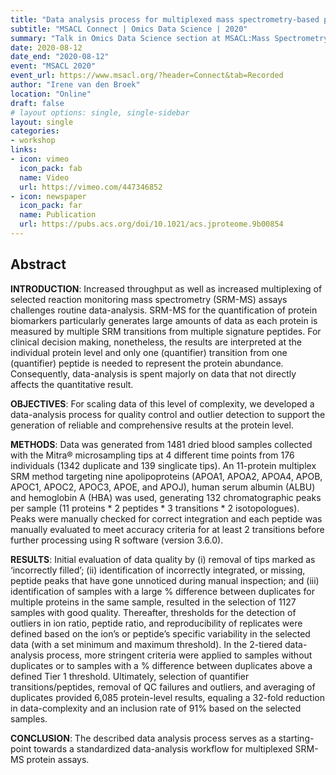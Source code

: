 ```yaml
---
title: "Data analysis process for multiplexed mass spectrometry-based protein assays"
subtitle: "MSACL Connect | Omics Data Science | 2020"
summary: "Talk in Omics Data Science section at MSACL:Mass Spectrometry & Advances in the Clinical Lab conference"
date: 2020-08-12
date_end: "2020-08-12"
event: "MSACL 2020"
event_url: https://www.msacl.org/?header=Connect&tab=Recorded
author: "Irene van den Broek"
location: "Online"
draft: false
# layout options: single, single-sidebar
layout: single
categories:
- workshop
links:
- icon: vimeo
  icon_pack: fab
  name: Video
  url: https://vimeo.com/447346852
- icon: newspaper
  icon_pack: far
  name: Publication
  url: https://pubs.acs.org/doi/10.1021/acs.jproteome.9b00854
---
```


## Abstract

**INTRODUCTION**: Increased throughput as well as increased multiplexing of selected reaction monitoring mass spectrometry (SRM-MS) assays challenges routine data-analysis. SRM-MS for the quantification of protein biomarkers particularly generates large amounts of data as each protein is measured by multiple SRM transitions from multiple signature peptides. For clinical decision making, nonetheless, the results are interpreted at the individual protein level and only one (quantifier) transition from one (quantifier) peptide is needed to represent the protein abundance. Consequently, data-analysis is spent majorly on data that not directly affects the quantitative result.<p>

**OBJECTIVES**: For scaling data of this level of complexity, we developed a data-analysis process for quality control and outlier detection to support the generation of reliable and comprehensive results at the protein level. <p>

**METHODS**: Data was generated from 1481 dried blood samples collected with the Mitra® microsampling tips at 4 different time points from 176 individuals (1342 duplicate and 139 singlicate tips). An 11-protein multiplex SRM method targeting nine apolipoproteins (APOA1, APOA2, APOA4, APOB, APOC1, APOC2, APOC3, APOE, and APOJ), human serum albumin (ALBU) and hemoglobin A (HBA) was used, generating 132 chromatographic peaks per sample (11 proteins * 2 peptides * 3 transitions * 2 isotopologues). Peaks were manually checked for correct integration and each peptide was manually evaluated to meet accuracy criteria for at least 2 transitions before further processing using R software (version 3.6.0). <p>

**RESULTS**: Initial evaluation of data quality by (i) removal of tips marked as ‘incorrectly filled’; (ii) identification of incorrectly integrated, or missing, peptide peaks that have gone unnoticed during manual inspection; and (iii) identification of samples with a large % difference between duplicates for multiple proteins in the same sample, resulted in the selection of 1127 samples with good quality. Thereafter, thresholds for the detection of outliers in ion ratio, peptide ratio, and reproducibility of replicates were defined based on the ion’s or peptide’s specific variability in the selected data (with a set minimum and maximum threshold). In the 2-tiered data-analysis process, more stringent criteria were applied to samples without duplicates or to samples with a % difference between duplicates above a defined Tier 1 threshold. Ultimately, selection of quantifier transitions/peptides, removal of QC failures and outliers, and averaging of duplicates provided 6,085 protein-level results, equaling a 32-fold reduction in data-complexity and an inclusion rate of 91% based on the selected samples.<p>

**CONCLUSION**: The described data analysis process serves as a starting-point towards a standardized data-analysis workflow for multiplexed SRM-MS protein assays.
